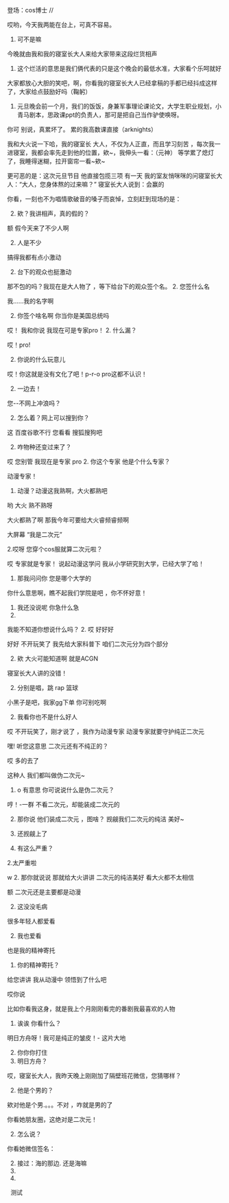    
登场：cos博士 // 

哎哟，今天我两能在台上，可真不容易。

1.  可不是嘛

今晚就由我和我的寝室长大人来给大家带来这段烂货相声

1. 这个烂活的意思是我们俩代表的只是这个晚会的最低水准，大家看个乐呵就好

大家都放心大胆的笑吧，啊，你看我的寝室长大人已经拿稿的手都已经抖成这样了，大家给点鼓励好吗（鞠躬）

1. 元旦晚会前一个月，我们的饭饭，身兼军事理论课论文，大学生职业规划，小青马剧本，思政课ppt的负责人，那可是把自己当作驴使唤呀。

你可 别说，真累坏了。
累的我高数课直接（arknights）


我和大火说一下哈，我的寝室长 大人，不仅为人正直，而且学习刻苦 ，每次我一进寝室，我都会率先走到他的位置，欸~，我伸头一看：（元神）
等学累了熄灯了，我睡得迷糊，拉开窗帘一看~欸~

更可恶的是：这次元旦节目 他直接包揽三项
有一天 我的室友悄咪咪的问寝室长大人：“大人，您身体熬的过来嘛？”
寝室长大人说到：会赢的

你看，一刻也不为唱情歌破音的嗓子而哀悼，立刻赶到现场的是：

2. 欸？我讲相声，真的假的？


额 假今天来了不少人啊

 2. 人是不少

搞得我都有点小激动

2. 台下的观众也挺激动

那不包的吗？我现在是大人物了 ，等下给台下的观众签个名。
2. 您签什么名

我......我的名字啊

2. 你签个啥名啊 你当你是美国总统吗

哎！ 我和你说 我现在可是专家pro！
2. 什么漏？

哎！pro!

2. 你说的什么玩意儿

哎！你这就是没有文化了吧！p-r-o pro这都不认识！

2. 一边去！

您--不网上冲浪吗？

2. 怎么着？网上可以搜到你？

这 百度谷歌不行 您看看 搜狐搜狗吧 

2. 咋物种还变过来了？

哎 您别管 我现在是专家 pro
2. 你这个专家 他是个什么专家？

动漫专家！
1. 动漫？动漫这我熟啊，大火都熟吧

哟 大火 熟不熟呀



大火都熟了啊 那我今年可要给大火睿频睿频啊 

大屏幕 “我是二次元” 

2.哎呀  您穿个cos服就算二次元啦？


哎 专家就是专家！
说起动漫这学问 我从小学研究到大学，已经大学了哈！

1. 那我问问你 您是哪个大学的

你什么意思啊，瞧不起我们学院是吧 ，你不怀好意！

1. 我还没说呢 你急什么急
2. 
我能不知道你想说什么吗？
 2. 哎 好好好


好好 不开玩笑了
我先给大家科普下 咱们二次元分为四个部分


2. 欸 大火可能知道啊 就是ACGN

寝室长大人讲的没错！

2. 分别是唱，跳 rap 篮球

小黑子是吧，我家gg下单 你可别吃啊

2. 我看你也不是什么好人

哎 不开玩笑了，刚才说了 ，我作为动漫专家
动漫专家就要守护纯正二次元

嘿!
听您这意思 二次元还有不纯正的？

哎 多的去了 

这种人 我们都叫做伪二次元~

 
1. o 有意思 你可说说什么是伪二次元？

哼！-一群 不看二次元，却能装成二次元的


2. 那你说 他们装成二次元 ，图啥？
觊觎我们二次元的纯洁 美好~

3. 还觊觎上了

2. 有这么严重？

2.太严重啦

w
2. 那你就说说
 那就给大火讲讲 二次元的纯洁美好 看大火都不太相信


额 二次元还是主要都是动漫

2. 这没没毛病

很多年轻人都爱看

2. 我也爱看

也是我的精神寄托

1. 你的精神寄托？

给您讲讲 我从动漫中 领悟到了什么吧


哎你说


比如你看我这身，就是我上个月刚刚看完的番剧我最喜欢的人物

1. 诶诶 你看什么？

明日方舟呀！我可是纯正的皱皮！-
这片大地

2. 你你你打住 
2. 明日方舟？











哎，寝室长大人，我昨天晚上刚刚加了隔壁班花微信，您猜哪样？

2. 他是个男的？

欸对他是个男.。。。不对 ，咋就是男的了

你看她朋友圈，这绝对是二次元！


2. 怎么说？

你看她微信签名：

 2. 接过：海的那边. 还是海嘛
 3. 
 4.



 
测试
